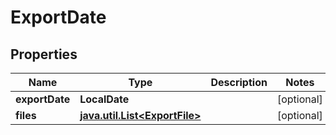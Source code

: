 

# ExportDate

## Properties

Name | Type | Description | Notes
------------ | ------------- | ------------- | -------------
**exportDate** | **LocalDate** |  |  [optional]
**files** | [**java.util.List&lt;ExportFile&gt;**](ExportFile.md) |  |  [optional]



